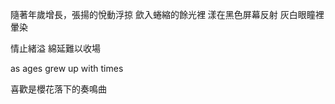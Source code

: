 隨著年歲增長，張揚的悅動浮掠
歛入蜷縮的餘光裡
漾在黑色屏幕反射
灰白眼瞳裡
暈染

情止緒溢
綿延難以收場

as ages grew up with times 

喜歡是櫻花落下的奏鳴曲













